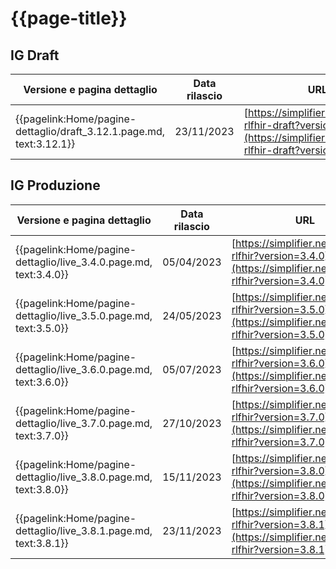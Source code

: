 # {{page-title}} 

## IG Draft
|Versione e pagina dettaglio|Data rilascio| URL |
|---|---|---|
|{{pagelink:Home/pagine-dettaglio/draft_3.12.1.page.md, text:3.12.1}}| 23/11/2023 | [https://simplifier.net/guide/ig-rlfhir-draft?version=3.12.1](https://simplifier.net/guide/ig-rlfhir-draft?version=3.12.1) |

## IG Produzione
|Versione e pagina dettaglio|Data rilascio| URL |
|---|---|---|
|{{pagelink:Home/pagine-dettaglio/live_3.4.0.page.md, text:3.4.0}}| 05/04/2023 | [https://simplifier.net/guide/ig-rlfhir?version=3.4.0](https://simplifier.net/guide/ig-rlfhir?version=3.4.0) |
|{{pagelink:Home/pagine-dettaglio/live_3.5.0.page.md, text:3.5.0}}| 24/05/2023 | [https://simplifier.net/guide/ig-rlfhir?version=3.5.0](https://simplifier.net/guide/ig-rlfhir?version=3.5.0) |
|{{pagelink:Home/pagine-dettaglio/live_3.6.0.page.md, text:3.6.0}}| 05/07/2023 | [https://simplifier.net/guide/ig-rlfhir?version=3.6.0](https://simplifier.net/guide/ig-rlfhir?version=3.6.0) |
|{{pagelink:Home/pagine-dettaglio/live_3.7.0.page.md, text:3.7.0}}| 27/10/2023 | [https://simplifier.net/guide/ig-rlfhir?version=3.7.0](https://simplifier.net/guide/ig-rlfhir?version=3.7.0) |
|{{pagelink:Home/pagine-dettaglio/live_3.8.0.page.md, text:3.8.0}}| 15/11/2023 | [https://simplifier.net/guide/ig-rlfhir?version=3.8.0](https://simplifier.net/guide/ig-rlfhir?version=3.8.0) |
|{{pagelink:Home/pagine-dettaglio/live_3.8.1.page.md, text:3.8.1}}| 23/11/2023 | [https://simplifier.net/guide/ig-rlfhir?version=3.8.1](https://simplifier.net/guide/ig-rlfhir?version=3.8.1) |


